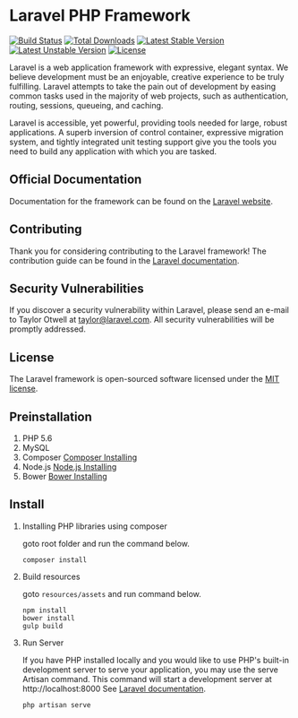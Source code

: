# Laravel PHP Framework

[![Build Status](https://travis-ci.org/laravel/framework.svg)](https://travis-ci.org/laravel/framework)
[![Total Downloads](https://poser.pugx.org/laravel/framework/d/total.svg)](https://packagist.org/packages/laravel/framework)
[![Latest Stable Version](https://poser.pugx.org/laravel/framework/v/stable.svg)](https://packagist.org/packages/laravel/framework)
[![Latest Unstable Version](https://poser.pugx.org/laravel/framework/v/unstable.svg)](https://packagist.org/packages/laravel/framework)
[![License](https://poser.pugx.org/laravel/framework/license.svg)](https://packagist.org/packages/laravel/framework)

Laravel is a web application framework with expressive, elegant syntax. We believe development must be an enjoyable, creative experience to be truly fulfilling. Laravel attempts to take the pain out of development by easing common tasks used in the majority of web projects, such as authentication, routing, sessions, queueing, and caching.

Laravel is accessible, yet powerful, providing tools needed for large, robust applications. A superb inversion of control container, expressive migration system, and tightly integrated unit testing support give you the tools you need to build any application with which you are tasked.

## Official Documentation

Documentation for the framework can be found on the [Laravel website](http://laravel.com/docs).

## Contributing

Thank you for considering contributing to the Laravel framework! The contribution guide can be found in the [Laravel documentation](http://laravel.com/docs/contributions).

## Security Vulnerabilities

If you discover a security vulnerability within Laravel, please send an e-mail to Taylor Otwell at taylor@laravel.com. All security vulnerabilities will be promptly addressed.

## License

The Laravel framework is open-sourced software licensed under the [MIT license](http://opensource.org/licenses/MIT).

## Preinstallation
1. PHP 5.6
2. MySQL
3. Composer [Composer Installing](https://getcomposer.org/doc/00-intro.md)
4. Node.js [Node.js Installing](https://nodejs.org/)
5. Bower [Bower Installing](https://bower.io/)

## Install
1. Installing PHP libraries using composer

    goto root folder and run the command below.

    ```
    composer install
    ```

2. Build resources

    goto ```resources/assets``` and run command below.

    ```
    npm install
    bower install
    gulp build
    ```

3. Run Server

    If you have PHP installed locally and you would like to use PHP's built-in development server to serve your application, you may use the serve Artisan command. This command will start a development server at http://localhost:8000
    See [Laravel documentation](https://laravel.com/docs/5.3).

    ```
    php artisan serve
    ```
